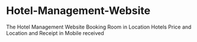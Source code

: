 # Hotel-Management-Website
The Hotel Management Website Booking Room in Location Hotels Price and Location and Receipt in Mobile received

